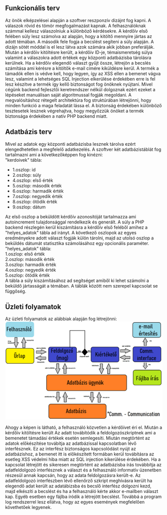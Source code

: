 <h2>Funkcionális terv</h2>
<p>
	Az önök elképzelései alapján a szoftver reszponzív dizájnt fog kapni. A válaszok
	rövid és tömör megfogalmazást kapnak. A felhasználóknak számmal kellesz válaszolniuk a különböző
	kérdésekre. A kérdőív első felében súly lesz számolva az alapján, hogy a kitöltő mennyire jártas az adott témában.
	A második fele fogja a becslést segíteni a súly alapján. A dizájn sötét móddal is el lesz látva azok számára
	akik jobban preferálják. Miután a kérdőív kitöltésre került, a kérdőív ID-je, témaismeretség súlya valamint a válaszokra adott
	értékek egy központi adatbázisba tárolásra kerülnek.
	Ha a kérdőív elegendő választ gyűjt össze, létrejön a becslés számítása ami kérésre a kitöltők e-mail címére kiküldésre kerül.
	A termék a támadók ellen is védve kell, hogy legyen, így az XSS ellen a bemenet vágva lesz, valamint a lehetséges SQL Injection elkerülése érdekében
	erre is fel lesz készítve a termék így kellő biztonságot fog önöknek nyújtani. Mivel cégünk backend fejlesztői keretrendszer nélkül dolgoznak
	ezért ezeket a lépéseket manuálisan saját algoritmussal fogják megoldani.
	A megvalósításhoz rétegelt architektúra fog struktúrában létrejönni, hogy minden funkció a maga feladatát lássa el.
	A biztonság érdekében különböző tesztesetek lesznek végrehajtva, hogy megyőzzük önöket a termék biztonsága érdekében a natív PHP backend miatt.
</p>

<h2>Adatbázis terv</h2>
<p>
Mivel az adatok egy központi adatbázisba lesznek tárolva ezért elengedhetetlen a megfelelő adatkezelés.
A szoftver két adatbázistáblát fog tartalmazni ami a következőképpen fog kinézni:</br>
"kerdoivek" tábla: </br>
<ul>
<li>1.oszlop: id </li>
<li>2.oszlop: súly </li>
<li>4.oszlop: első érték </li>
<li>5.oszlop: második érték </li>
<li>6.oszlop: harmadik érték </li>
<li>7.oszlop: negyedik érték </li>
<li>8.oszlop: ötödik érték </li>
<li>9.oszlop: dátum </li>
</ul>
Az első oszlop a beküldött kérdőív azonosítóját tartalmazza ami autoincrement tulajdonsággal rendelkezik és generált.
A súly a PHP backend részlegén kerül kiszámításra a kérdőív első feléből amihez a "helyes_adatok" tábla ad irányt.
A következő oszlopok az egyes eredményekre adott választ fogják külön tárolni, majd az utolsó oszlop a beküldés dátumát
statisztika számolásához egy opcionális paraméter.</br>
"helyes_adatok" tábla: </br>
1.oszlop: első érték </br>
2.oszlop: második érték </br>
3.oszlop: harmadik érték </br>
4.oszlop: negyedik érték </br>
5.oszlop: ötödik érték </br>
A tábla a súly kiszámításához ad segítséget amiből ki lehet számolni a beküldő jártasságát a témában.
A táblák között nem szerepel kapcsolat se függőség.
</p>

<h2>Üzleti folyamatok</h2>
Az üzleti folyamatok az alábbiak alapján fog létrejönni:</br>
<img src="resources/rt_funk.png">

Ahogy a képen is látható, a felhasználó közvetlen a kérdőívet éri el. Miután a kérdőív kitöltésre került
Az adatt továbítódik a feldolgozószkriptnek ami a bemenetet támadási értékek esetén semlegesíti. Miután
megtörtént az adatok előkészítése továbítja az adatbázissal kapcsolatban lévő interfésznek. Ez az interfész 
biztonságos kapcsolódást nyújt az adatbázishoz, a bemenet itt is előkészített formában kerül továbításra az esetleg XSS védelmi hiba miatt az SQL injection kikerülése érdekében.
Ha a kapcsolat létrejött és sikeresen megtörtént az adatbázisba írás továbbítja az adatfeldolgozó interfésznek a választ és a felhasználó informatív
üzenetben részesül annak kapcsán, hogy az adata feldolgozásra került-e.
Az adatfeldolgozó interfészben lévő ellenőrző szkript meghívásra került ha elegendő adat került az adatábizsba
és becslő interfész dolgozni kezd, majd elkészíti a becslést és ha a felhasználó kérte akkor e-mailben választ kap. Egyéb esetben egy fájlba íródik
a létrejött becslést. Továbbá a program log rendszerrel lesz ellátva, hogy az egyes események megfelelően követhetőek legyenek.


<p>